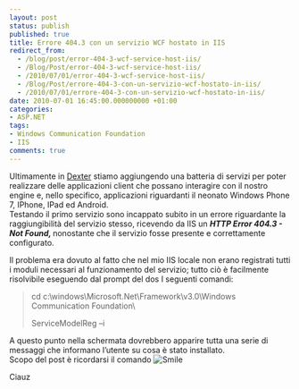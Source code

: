 ```yaml
---
layout: post
status: publish
published: true
title: Errore 404.3 con un servizio WCF hostato in IIS
redirect_from: 
  - /blog/post/error-404-3-wcf-service-host-iis/
  - /Blog/Post/error-404-3-wcf-service-host-iis/
  - /2010/07/01/error-404-3-wcf-service-host-iis/
  - /Blog/Post/errore-404-3-con-un-servizio-wcf-hostato-in-iis/
  - /2010/07/01/errore-404-3-con-un-servizio-wcf-hostato-in-iis/
date: 2010-07-01 16:45:00.000000000 +01:00
categories:
- ASP.NET
tags:
- Windows Communication Foundation
- IIS
comments: true
---
```

<p>Ultimamente in <a title="Dexter Blog Engine Category" href="http://www.imperugo.tostring.it/categories/archive/Dexter" target="_blank">Dexter</a> stiamo aggiungendo una batteria di servizi per poter realizzare delle applicazioni client che possano interagire con il nostro engine e, nello specifico, applicazioni riguardanti il neonato Windows Phone 7, IPhone, IPad ed Android.    <br />Testando il primo servizio sono incappato subito in un errore riguardante la raggiungibilità del servizio stesso, ricevendo da IIS un <strong><em>HTTP Error 404.3 - Not Found, </em></strong>nonostante che il servizio fosse presente e correttamente configurato.</p>  <p>Il problema era dovuto al fatto che nel mio IIS locale non erano registrati tutti i moduli necessari al funzionamento del servizio; tutto ciò è facilmente risolvibile eseguendo dal prompt del dos I seguenti comandi:</p>  <blockquote>   <p>cd c:\windows\Microsoft.Net\Framework\v3.0\Windows Communication Foundation\</p>    <p>ServiceModelReg –i</p> </blockquote>  <p>A questo punto nella schermata dovrebbero apparire tutta una serie di messaggi che informano l’utente su cosa è stato installato.   <br />Scopo del post è ricordarsi il comando <img style="border-bottom-style: none; border-right-style: none; border-top-style: none; border-left-style: none" class="wlEmoticon wlEmoticon-smile" alt="Smile" src="http://tostring.it/UserFiles/imperugo/wlEmoticon-smile_2.png" /></p>  <p>Ciauz</p>
